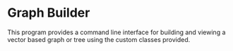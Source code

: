 # Graph Builder

This program provides a command line interface for building and viewing a vector based graph or tree using the custom classes provided.